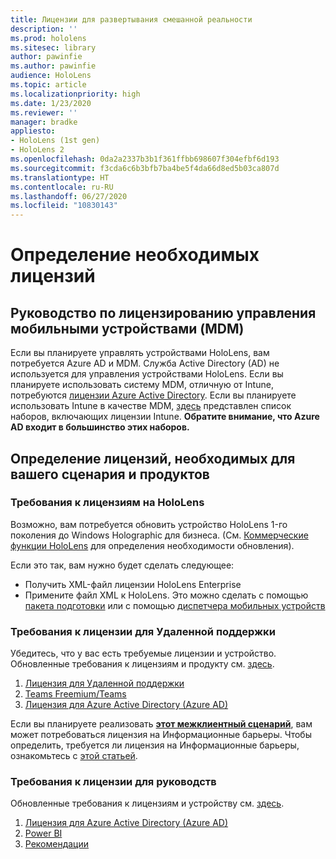 ```yaml
---
title: Лицензии для развертывания смешанной реальности
description: ''
ms.prod: hololens
ms.sitesec: library
author: pawinfie
ms.author: pawinfie
audience: HoloLens
ms.topic: article
ms.localizationpriority: high
ms.date: 1/23/2020
ms.reviewer: ''
manager: bradke
appliesto:
- HoloLens (1st gen)
- HoloLens 2
ms.openlocfilehash: 0da2a2337b3b1f361ffbb698607f304efbf6d193
ms.sourcegitcommit: f3cda6c6b3bfb7ba4be5f4da66d8ed5b03ca807d
ms.translationtype: HT
ms.contentlocale: ru-RU
ms.lasthandoff: 06/27/2020
ms.locfileid: "10830143"
---
```

# Определение необходимых лицензий

## Руководство по лицензированию управления мобильными устройствами (MDM)

Если вы планируете управлять устройствами HoloLens, вам потребуется Azure AD и MDM. Служба Active Directory (AD) не используется для управления устройствами HoloLens.
Если вы планируете использовать систему MDM, отличную от Intune, потребуются [лицензии Azure Active Directory](https://docs.microsoft.com/azure/active-directory/fundamentals/active-directory-whatis).
Если вы планируете использовать Intune в качестве MDM, [здесь](https://docs.microsoft.com/intune/fundamentals/licenses) представлен список наборов, включающих лицензии Intune. **Обратите внимание, что Azure AD входит в большинство этих наборов.**

## Определение лицензий, необходимых для вашего сценария и продуктов

### Требования к лицензиям на HoloLens

Возможно, вам потребуется обновить устройство HoloLens 1-го поколения до Windows Holographic для бизнеса. (См. [Коммерческие функции HoloLens](holoLens-commercial-features.md#feature-comparison-between-editions) для определения необходимости обновления).

 Если это так, вам нужно будет сделать следующее:

- Получить XML-файл лицензии HoloLens Enterprise
- Примените файл XML к HoloLens. Это можно сделать с помощью [пакета подготовки](hololens-provisioning.md) или с помощью [диспетчера мобильных устройств](https://docs.microsoft.com/intune/configuration/holographic-upgrade)

### Требования к лицензии для Удаленной поддержки

Убедитесь, что у вас есть требуемые лицензии и устройство. Обновленные требования к лицензиям и продукту см. [здесь](https://docs.microsoft.com/dynamics365/mixed-reality/remote-assist/requirements).

1. [Лицензия для Удаленной поддержки](https://docs.microsoft.com/dynamics365/mixed-reality/remote-assist/buy-and-deploy-remote-assist)
1. [Teams Freemium/Teams](https://products.office.com/microsoft-teams/free)
1. [Лицензия для Azure Active Directory (Azure AD)](https://docs.microsoft.com/azure/active-directory/fundamentals/active-directory-whatis)

Если вы планируете реализовать **[этот межклиентный сценарий](https://docs.microsoft.com/dynamics365/mixed-reality/remote-assist/cross-tenant-overview#scenario-2-leasing-services-to-other-tenants)**, вам может потребоваться лицензия на Информационные барьеры. Чтобы определить, требуется ли лицензия на Информационные барьеры, ознакомьтесь с [этой статьей](https://docs.microsoft.com/dynamics365/mixed-reality/remote-assist/cross-tenant-licensing-implementation#step-1-determine-if-information-barriers-are-necessary).

### Требования к лицензии для руководств

Обновленные требования к лицензиям и устройству см. [здесь](https://docs.microsoft.com/dynamics365/mixed-reality/guides/requirements).

1. [Лицензия для Azure Active Directory (Azure AD)](https://docs.microsoft.com/azure/active-directory/fundamentals/active-directory-whatis)
1. [Power BI](https://powerbi.microsoft.com/desktop/)
1. [Рекомендации](https://docs.microsoft.com/dynamics365/mixed-reality/guides/setup)
